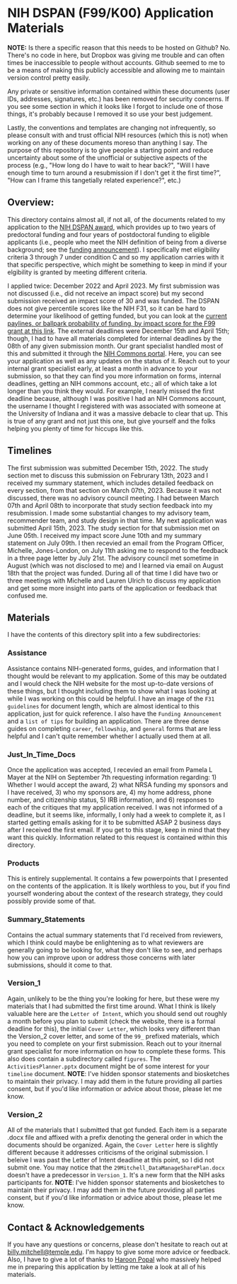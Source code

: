 # NIH DSPAN (F99/K00) Application Materials
**NOTE:** Is there a specific reason that this needs to be hosted on Github? No. There's no code in here, but Dropbox was giving me trouble and can often times be inaccessible to people without accounts. Github seemed to me to be a means of making this publicly accessible and allowing me to maintain version control pretty easily. 

Any private or sensitive information contained within these documents (user IDs, addresses, signatures, etc.) has been removed for security concerns. If you see some section in which it looks like I forgot to include one of those things, it's probably because I removed it so use your best judgement. 

Lastly, the conventions and templates are changing not infrequently, so please consult with and trust official NIH resources (which this is not) when working on any of these documents moreso than anything I say. The purpose of this repository is to give people a starting point and reduce uncertainty about some of the unofficial or subjective aspects of the process (e.g., "How long do I have to wait to hear back?", "Will I have enough time to turn around a  resubmission if I don't get it the first time?", "How can I frame this tangetially related experience?", etc.)  

## Overview:

This directory contains almost all, if not all, of the documents related to my application to the [NIH DSPAN award](https://neuroscienceblueprint.nih.gov/training/nih-blueprint-and-brain-initiative-d-span-award-f99k00), which provides up to two years of predoctoral funding and four years of postdoctoral funding to eligible applicants (i.e., people who meet the NIH definition of being from a diverse background; see the [funding announcement](https://grants.nih.gov/grants/guide/rfa-files/RFA-NS-21-012.html)). I specifically met eligibility criteria 3 through 7 under condition C and so my application carries with it that specific perspective, which might be something to keep in mind if your elgibility is granted by meeting different criteria. 

I applied twice: December 2022 and April 2023. My first submission was not discussed (i.e., did not receive an impact score) but my second submission received an impact score of 30 and was funded. The DSPAN does not give percentile scores like the NIH F31, so it can be hard to determine your likelihood of getting funded, but you can look at the [current paylines, or ballpark probability of funding, by impact score for the F99 grant at this link](https://www.ninds.nih.gov/funding/determining-your-funding-likelihood/ninds-paylines). The external deadlines were December 15th and April 15th; though,  I had to have all materials completed for internal deadlines by the 08th of any given submission month. Our grant specialist handled most of this and submitted it through the [NIH Commons portal](https://public.era.nih.gov/commonsplus/public/login.era?TARGET=https%3A%2F%2Fpublic.era.nih.gov%3A443%2Fcommonsplus). Here, you can see your application as well as any updates on the status of it. Reach out to your internal grant specialist early, at least a month in advance to your submission, so that they can find you more information on forms, internal deadlines, getting an NIH commons account, etc.; all of which take a lot longer than you think they would. For example, I nearly missed the first deadline because, although I was positive I had an NIH Commons account, the username I thought I registered with was associated with someone at the University of Indiana and it was a massive debacle to clear that up. This is true of any grant and not just this one, but give yourself and the folks helping you plenty of time for hiccups like this.

## Timelines

The first submission was submitted December 15th, 2022. The study section met to discuss this submission on Februrary 13th, 2023 and I received my summary statement, which includes detailed feedback on every section, from that section on March 07th, 2023. Because it was not discussed, there was no advisory council meeting. I had between March 07th and April 08th to incorporate that study section feedback into my resubmission. I made some substantial changes to my advisory team, recommender team, and study design in that time. My next application was submitted April 15th, 2023. The study section for that submission met on June 05th. I received my impact score June 10th and my summary statement on July 09th. I then recevied an email from the Program Officer, Michelle, Jones-London, on July 11th asking me to respond to the feedback in a three page letter by July 21st. The advisory council met sometime in August (which was not disclosed to me) and I learned via email on August 18th that the project was funded. During all of that time I did have two or three meetings with Michelle and Lauren Ulrich to discuss my application and get some more insight into parts of the application or feedback that confused me. 

## Materials

I have the contents of this directory split into a few subdirectories:

### Assistance
Assistance contains NIH-generated forms, guides, and information that I thought would be relevant to my application. Some of this may be outdated and I would check the NIH website for the most up-to-date versions of these things, but I thought including them to show what I was looking at while I was working on this could be helpful. I have an image of the `F31 guidelines` for document length, which are almost identical to this application, just for quick reference. I also have the `Funding Announcement` and a `list of tips` for building an application. There are three dense guides on completing `career`, `fellowship`, and `general` forms that are less helpful and I can't quite remember whether I actually used them at all.

### Just_In_Time_Docs  
Once the application was accepted, I recevied an email from Pamela L Mayer at the NIH on September 7th requesting information regarding: 1) Whether I would accept the award, 2) what NRSA funding my sponsors and I have received, 3) who my sponsors are, 4) my home address, phone number, and citizenship status, 5) IRB information, and 6) responses to each of the critiques that my application received. I was not informed of a deadline, but it seems like, informally, I only had a week to complete it, as I started getting emails asking for it to be submitted ASAP 2 business days after I received the first email. If you get to this stage, keep in mind that they want this quickly. Information related to this request is contained within this directory.

### Products
This is entirely supplemental. It contains a few  powerpoints that I presented on the contents of the application. It is likely worthless to you, but if you find yourself wondering about the context of the research strategy, they could possibly provide some of that. 

### Summary_Statements
Contains the actual summary statements that I'd received from reviewers, which I think could maybe be enlightening as to what reviewers are generally going to be looking for, what they don't like to see, and perhaps how you can improve upon or address those concerns with later submissions, should it come to that. 

### Version_1
Again, unlikely to be the thing you're looking for here, but these were my materials that I had submitted the first time around. What I think is likely valuable here are the `Letter of Intent`, which you should send out roughly a month before you plan to submit (check the website, there is a formal deadline for this), the initial `Cover Letter`, which looks very different than the Version_2 cover letter, and some of the `99_` prefixed materials, which you need to complete on your first submission. Reach out to your itnernal grant specialist for more information on how to complete these forms. This also does contain a subdirectory called `figures`. The `ActivitiesPlanner.pptx` document might be of some interest for your `timeline` document. **NOTE**: I've hidden sponsor statements and biosketches to maintain their privacy. I may add them in the future providing all parties consent, but if you'd like information or advice about those, please let me know. 

### Version_2
All of the materials that I submitted that got funded. Each item is a separate .docx file and affixed with a prefix denoting the general order in which the documents should be organized. Again, the `Cover Letter` here is slightly different because it addresses criticisms of the original submission. I beleive I was past the Letter of Intent deadline at this point, so I did not submit one. You may notice that the `29Mitchell_DataManageSharePlan.docx` doesn't have a predecessor in `Version_1`. It's a new form that the NIH asks participants for. **NOTE**: I've hidden sponsor statements and biosketches to maintain their privacy. I may add them in the future providing all parties consent, but if you'd like information or advice about those, please let me know. 

## Contact & Acknowledgements 

If you have any questions or concerns, please don't hesitate to reach out at [billy.mitchell@temple.edu](mailto:billy.mitchell@temple.edu). I'm happy to give some more advice or feedback. Also, I have to give a lot of thanks to [Haroon Popal](https://twitter.com/hpopal_brain?lang=en) who massively helped me in preparing this application by letting me take a look at all of his materials. 

